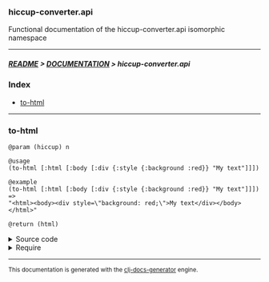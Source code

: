
### hiccup-converter.api

Functional documentation of the hiccup-converter.api isomorphic namespace

---

##### [README](../../../README.md) > [DOCUMENTATION](../../COVER.md) > hiccup-converter.api

### Index

- [to-html](#to-html)

---

### to-html

```
@param (hiccup) n
```

```
@usage
(to-html [:html [:body [:div {:style {:background :red}} "My text"]]])
```

```
@example
(to-html [:html [:body [:div {:style {:background :red}} "My text"]]])
=>
"<html><body><div style=\"background: red;\">My text</div></body></html>"
```

```
@return (html)
```

<details>
<summary>Source code</summary>

```
(defn to-html
  [n]
  #?(:clj  (-> n hiccup.api/unparse-css hiccup.core/html)
     :cljs (-> n reagent.api/render-to-html)))
```

</details>

<details>
<summary>Require</summary>

```
(ns my-namespace (:require [hiccup-converter.api :refer [to-html]]))

(hiccup-converter.api/to-html ...)
(to-html                      ...)
```

</details>

---

<sub>This documentation is generated with the [clj-docs-generator](https://github.com/bithandshake/clj-docs-generator) engine.</sub>

